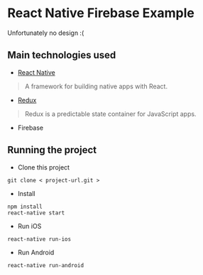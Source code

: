 # React Native Firebase Example
Unfortunately no design :(

## Main technologies used

- [React Native](https://github.com/facebook/react-native)

> A framework for building native apps with React.

- [Redux](http://redux.js.org/)

> Redux is a predictable state container for JavaScript apps.

- Firebase

## Running the project

- Clone this project
```
git clone < project-url.git >
```

- Install
```
npm install
react-native start
```

- Run iOS
```
react-native run-ios
```

- Run Android
```
react-native run-android
```
